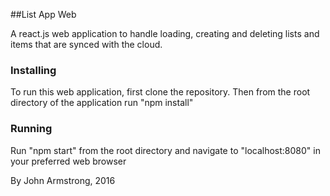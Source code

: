 ##List App Web

A react.js web application to handle loading, creating and deleting lists and items that are synced with the cloud.

### Installing
To run this web application, first clone the repository. Then from the root directory of the application
run "npm install"

### Running
Run "npm start" from the root directory and navigate to "localhost:8080" in your preferred web browser


By John Armstrong, 2016